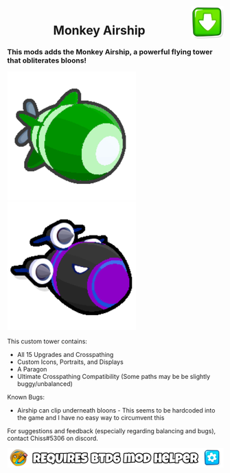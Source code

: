 <a href="https://github.com/Chiss5618/MonkeyAirship/releases/latest/download/MonkeyAirship.dll">
    <img align="right" alt="Download" height="75" src="https://raw.githubusercontent.com/gurrenm3/BTD-Mod-Helper/master/BloonsTD6%20Mod%20Helper/Resources/DownloadBtn.png">
</a>

<h1 align="center">Monkey Airship</h1>

### This mods adds the Monkey Airship, a powerful flying tower that obliterates bloons!

<p float="left">
    <img alt="Monkey Airship" width="300" height="300" src="MonkeyAirship-Icon.png"/>
    <img alt="Monkey Airship Paragon" width="300" height="300" src="Upgrades/Bloonradicator-Portrait.png"/>
</p>

This custom tower contains:

* All 15 Upgrades and Crosspathing
* Custom Icons, Portraits, and Displays
* A Paragon
* Ultimate Crosspathing Compatibility (Some paths may be be slightly buggy/unbalanced)

Known Bugs:
* Airship can clip underneath bloons - This seems to be hardcoded into the game and I have no easy way to circumvent this

For suggestions and feedback (especially regarding balancing and bugs), contact Chiss#5306 on discord. 

[![Requires BTD6 Mod Helper](https://raw.githubusercontent.com/gurrenm3/BTD-Mod-Helper/master/banner.png)](https://github.com/gurrenm3/BTD-Mod-Helper#readme)
